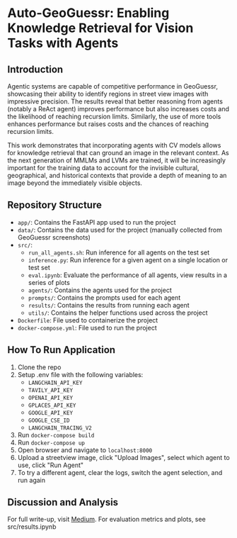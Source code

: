 # Auto-GeoGuessr: Enabling Knowledge Retrieval for Vision Tasks with Agents

## Introduction
Agentic systems are capable of competitive performance in GeoGuessr, showcasing their ability to identify regions in street view images with impressive precision. The results reveal that better reasoning from agents (notably a ReAct agent) improves performance but also increases costs and the likelihood of reaching recursion limits. Similarly, the use of more tools enhances performance but raises costs and the chances of reaching recursion limits.

This work demonstrates that incorporating agents with CV models allows for knowledge retrieval that can ground an image in the relevant context. As the next generation of MMLMs and LVMs are trained, it will be increasingly important for the training data to account for the invisible cultural, geographical, and historical contexts that provide a depth of meaning to an image beyond the immediately visible objects.

## Repository Structure
- `app/`: Contains the FastAPI app used to run the project
- `data/`: Contains the data used for the project (manually collected from GeoGuessr screenshots)
- `src/`:
    - `run_all_agents.sh`: Run inference for all agents on the test set
    - `inference.py`: Run inference for a given agent on a single location or test set
    - `eval.ipynb`: Evaluate the performance of all agents, view results in a series of plots
    - `agents/`: Contains the agents used for the project
    - `prompts/`: Contains the prompts used for each agent
    - `results/`: Contains the results from running each agent
    - `utils/`: Contains the helper functions used across the project
- `Dockerfile`: File used to containerize the project
- `docker-compose.yml`: File used to run the project

## How To Run Application
1. Clone the repo
2. Setup .env file with the following variables:
    - `LANGCHAIN_API_KEY`
    - `TAVILY_API_KEY`
    - `OPENAI_API_KEY`
    - `GPLACES_API_KEY`
    - `GOOGLE_API_KEY`
    - `GOOGLE_CSE_ID`
    - `LANGCHAIN_TRACING_V2`
3. Run `docker-compose build`
4. Run `docker-compose up`
4. Open browser and navigate to `localhost:8000`
5. Upload a streetview image, click "Upload Images", select which agent to use, click "Run Agent"
6. To try a different agent, clear the logs, switch the agent selection, and run again

## Discussion and Analysis
For full write-up, visit [Medium](https://medium.com/@j.calzaretta.ai/auto-geoguessr-enabling-knowledge-retrieval-for-vision-tasks-with-agents-9c5ba9cddb7f).
For evaluation metrics and plots, see src/results.ipynb

